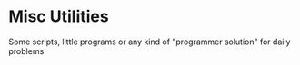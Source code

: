 # Misc Utilities

Some scripts, little programs or any kind of "programmer solution" for daily problems